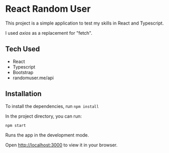 # React Random User

This project is a simple application to test my skills in React and Typescript.

I used <em>axios</em> as a replacement for "fetch".

## Tech Used

<ul>
  <li>React</li>
  <li>Typescript</li>
  <li>Bootstrap</li>
  <li>randomuser.me/api</li>
</ul>

## Installation

To install the dependencies, run <code>npm install</code>

In the project directory, you can run:

<code>npm start</code>

Runs the app in the development mode.

Open <a href="http://localhost:3000" rel="no-follow">http://localhost:3000</a> to view it in your browser.
